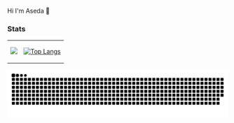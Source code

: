 Hi I'm Aseda 👋


<!--
**AsedaDeveloper/AsedaDeveloper** is a ✨ _special_ ✨ repository because its `README.md` (this file) appears on your GitHub profile.

Here are some ideas to get you started:

- 🔭 I’m currently working on ...
- 🌱 I’m currently learning ...
- 👯 I’m looking to collaborate on ...
- 🤔 I’m looking for help with ...
- 💬 Ask me about ...
- 📫 How to reach me: ...
- 😄 Pronouns: ...
- ⚡ Fun fact: ...
-->


### Stats
<table><tr><td>

  <img src='https://github-readme-stats.vercel.app/api/?username=AsedaDeveloper&count_private=true&show_icons=true'>

  </td><td>

  [![Top Langs](https://github-readme-stats.vercel.app/api/top-langs/?username=AsedaDeveloper&layout=compact)](https://github.com/anuraghazra/github-readme-stats)
  </td></tr></table>
  </head>

  <img src="https://raw.githubusercontent.com/Elanza-48/Elanza-48/main/resources/img/github-contribution-grid-snake.svg" alt="Contribution Grid Snake">
